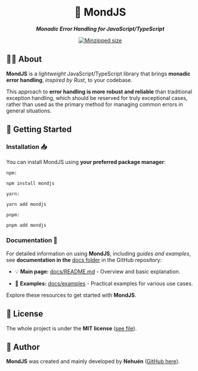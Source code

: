 <div align="center">

# 🐛 MondJS

**_Monadic Error Handling for JavaScript/TypeScript_**

[![Minzipped size][bundlephobia-src]][bundlephobia-href]

</div>

## 👋🏼 About

**MondJS** is a _lightweight_ JavaScript/TypeScript library that brings **monadic error handling**, _inspired by Rust_, to your codebase.

This approach to **error handling is more robust and reliable** than traditional exception handling, which should be reserved for truly exceptional cases, rather than used as the primary method for managing common errors in general situations.

## 🚀 Getting Started

### Installation 📥

You can install MondJS using **your preferred package manager**:

`npm:`

```
npm install mondjs
```

`yarn:`

```
yarn add mondjs
```

`pnpm:`

```
pnpm add mondjs
```

### Documentation 📖

For detailed information on using **MondJS**, including _guides and examples_, see **documentation in the** [docs folder](https://github.com/nehu3n/mondjs/blob/main/docs) in the GitHub repository:

- 💡 **Main page:** [docs/README.md](https://github.com/nehu3n/mondjs/blob/main/docs/README.md) - Overview and basic explanation.

- 👀 **Examples:** [docs/examples](https://github.com/nehu3n/mondjs/tree/main/docs/examples) - Practical examples for various use cases.

Explore these resources to get started with **MondJS**.

## 📄 License

The whole project is under the **MIT license** ([see file](https://github.com/nehu3n/mondjs/tree/main/LICENSE)).

## 👤 Author

**MondJS** was created and mainly developed by **Nehuén** ([GitHub here](https://github.com/nehu3n)).

[bundlephobia-src]: https://badgen.net/bundlephobia/minzip/mondjs
[bundlephobia-href]: https://bundlephobia.com/result?p=mondjs
